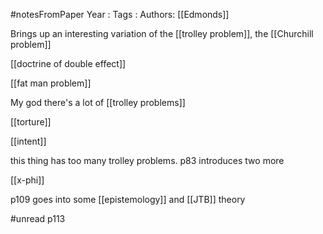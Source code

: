 #notesFromPaper
Year   :
Tags   :
Authors: [[Edmonds]]

Brings up an interesting variation of the [[trolley problem]], the [[Churchill problem]]

[[doctrine of double effect]]

[[fat man problem]]

My god there's a lot of [[trolley problems]]

[[torture]]

[[intent]]

this thing has too many trolley problems. p83 introduces two more

[[x-phi]]

p109 goes into some [[epistemology]] and [[JTB]] theory

#unread p113
